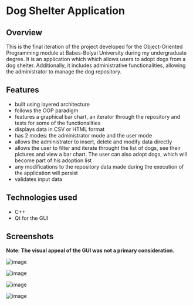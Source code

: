 # Dog Shelter Application

## Overview
This is the final iteration of the project developed for the Object-Oriented Programming module at Babes-Bolyai University during my undergraduate degree. It is an application which which allows users to adopt dogs from a dog shelter. Additionally, it includes administrative functionalities, allowing the administrator to manage the dog repository.

## Features
- built using layered architecture
- follows the OOP paradigm
- features a graphical bar chart, an iterator through the repository and tests for some of the functionalities
- displays data in CSV or HTML format
- has 2 modes: the administrator mode and the user mode
- allows the administrator to  insert, delete and modify data directly
- allows the user to filter and iterate throught the list of dogs, see their pictures and view a bar chart. The user can also adopt dogs, which will become part of his adoption list 
- any modifications to the repository data made during the execution of the application will persist
- validates input data

## Technologies used
- C++ 
- Qt for the GUI

## Screenshots
**Note: The visual appeal of the GUI was not a primary consideration.**

![image](https://github.com/Rares1707/Dog-Shelter/assets/115061254/78a954f3-016a-4b66-8074-c8f18d05a7b8)

![image](https://github.com/Rares1707/Dog-Shelter/assets/115061254/5ce86a0f-f1b8-4b2e-90f6-04b34b843e1d)

![image](https://github.com/Rares1707/Dog-Shelter/assets/115061254/0a6df3a0-44ca-4cff-aa96-2c7452af08f1)

![image](https://github.com/Rares1707/Dog-Shelter/assets/115061254/2b439174-881b-419a-a47d-498e776beb9f)





